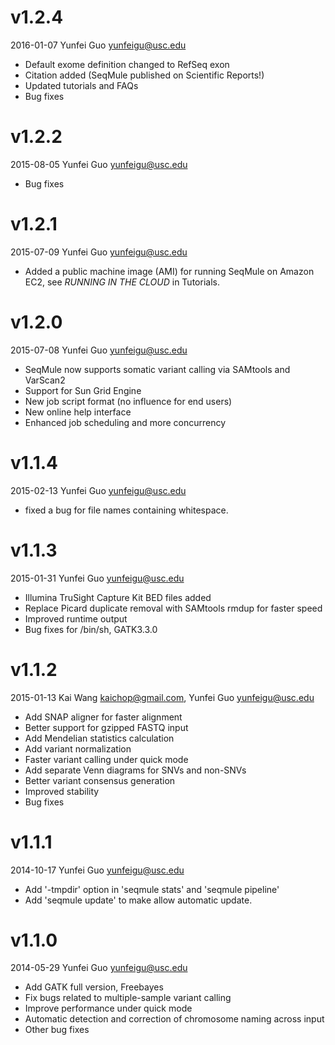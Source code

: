 # v1.2.4 
2016-01-07 Yunfei Guo <yunfeigu@usc.edu>

* Default exome definition changed to RefSeq exon
* Citation added (SeqMule published on Scientific Reports!)
* Updated tutorials and FAQs
* Bug fixes

# v1.2.2 
2015-08-05 Yunfei Guo <yunfeigu@usc.edu>

* Bug fixes

# v1.2.1 
2015-07-09 Yunfei Guo <yunfeigu@usc.edu>

* Added a public machine image (AMI) for running SeqMule on Amazon EC2, see *RUNNING IN THE CLOUD* in Tutorials.

# v1.2.0
2015-07-08 Yunfei Guo <yunfeigu@usc.edu>

* SeqMule now supports somatic variant calling via SAMtools and VarScan2
* Support for Sun Grid Engine
* New job script format (no influence for end users)
* New online help interface
* Enhanced job scheduling and more concurrency

# v1.1.4
2015-02-13 Yunfei Guo <yunfeigu@usc.edu>

* fixed a bug for file names containing whitespace.

# v1.1.3
2015-01-31 Yunfei Guo <yunfeigu@usc.edu>

* Illumina TruSight Capture Kit BED files added
* Replace Picard duplicate removal with SAMtools rmdup for faster speed
* Improved runtime output
* Bug fixes for /bin/sh, GATK3.3.0

# v1.1.2
2015-01-13 Kai Wang <kaichop@gmail.com>, Yunfei Guo <yunfeigu@usc.edu>

* Add SNAP aligner for faster alignment
* Better support for gzipped FASTQ input
* Add Mendelian statistics calculation
* Add variant normalization
* Faster variant calling under quick mode
* Add separate Venn diagrams for SNVs and non-SNVs
* Better variant consensus generation
* Improved stability
* Bug fixes

# v1.1.1
2014-10-17 Yunfei Guo <yunfeigu@usc.edu>

* Add '-tmpdir' option in 'seqmule stats' and 'seqmule pipeline'
* Add 'seqmule update' to make allow automatic update.

# v1.1.0
2014-05-29 Yunfei Guo <yunfeigu@usc.edu>

* Add GATK full version, Freebayes
* Fix bugs related to multiple-sample variant calling
* Improve performance under quick mode
* Automatic detection and correction of chromosome naming across input
* Other bug fixes
